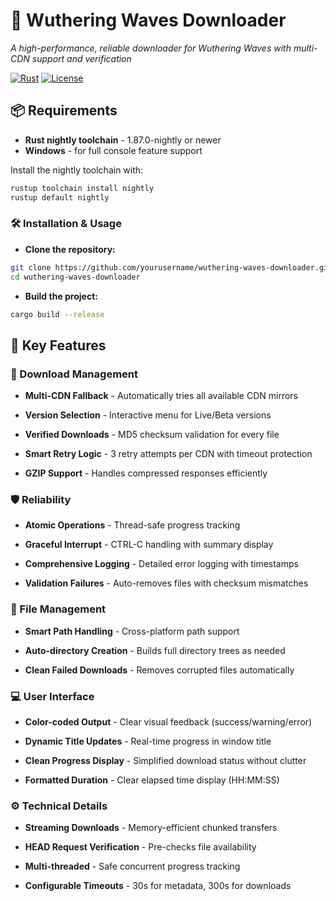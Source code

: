 # 🌊 Wuthering Waves Downloader

*A high-performance, reliable downloader for Wuthering Waves with multi-CDN support and verification*

[![Rust](https://img.shields.io/badge/Rust-1.87.0--nightly-orange?logo=rust)](https://www.rust-lang.org/)
[![License](https://img.shields.io/badge/License-MIT-blue)](LICENSE)

## 📦 Requirements
- **Rust nightly toolchain** - 1.87.0-nightly or newer
- **Windows** - for full console feature support

Install the nightly toolchain with:
```bash
rustup toolchain install nightly
rustup default nightly
```

### 🛠️ Installation & Usage
- **Clone the repository:**
```bash
git clone https://github.com/yourusername/wuthering-waves-downloader.git
cd wuthering-waves-downloader
```
- **Build the project:**
```bash
cargo build --release
```

## 🌟 Key Features

### 🚀 Download Management
- **Multi-CDN Fallback** - Automatically tries all available CDN mirrors

- **Version Selection** - Interactive menu for Live/Beta versions

- **Verified Downloads** - MD5 checksum validation for every file

- **Smart Retry Logic** - 3 retry attempts per CDN with timeout protection

- **GZIP Support** - Handles compressed responses efficiently

### 🛡️ Reliability
- **Atomic Operations** - Thread-safe progress tracking

- **Graceful Interrupt** - CTRL-C handling with summary display

- **Comprehensive Logging** - Detailed error logging with timestamps

- **Validation Failures** - Auto-removes files with checksum mismatches

### 📂 File Management
- **Smart Path Handling** - Cross-platform path support

- **Auto-directory Creation** - Builds full directory trees as needed

- **Clean Failed Downloads** - Removes corrupted files automatically

### 💻 User Interface
- **Color-coded Output** - Clear visual feedback (success/warning/error)

- **Dynamic Title Updates** - Real-time progress in window title

- **Clean Progress Display** - Simplified download status without clutter

- **Formatted Duration** - Clear elapsed time display (HH:MM:SS)

### ⚙️ Technical Details
- **Streaming Downloads** - Memory-efficient chunked transfers

- **HEAD Request Verification** - Pre-checks file availability

- **Multi-threaded** - Safe concurrent progress tracking

- **Configurable Timeouts** - 30s for metadata, 300s for downloads
